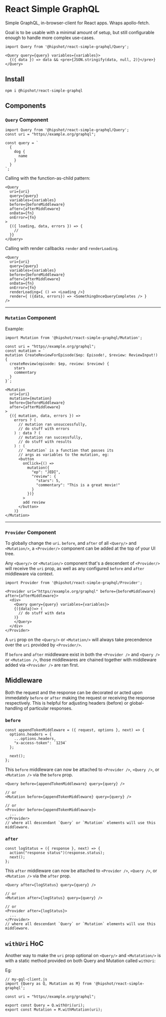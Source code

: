 # React Simple GraphQL

Simple GraphQL, in-browser-client for React apps. Wraps apollo-fetch.

Goal is to be usable with a minimal amount of setup, but still configurable enough to handle more complex use-cases.

```
import Query from '@hipshot/react-simple-graphql/Query';

<Query query={query} variables={variables}>
  {({ data }) => data && <pre>{JSON.stringify(data, null, 2)}</pre>}
</Query>
```

## Install

```
npm i @hipshot/react-simple-graphql
```

## Components


### `Query` Component


```
import Query from '@hipshot/react-simple-graphql/Query';
const uri = "https//example.org/graphql";

const query = `
  {
    dog {
      name
    }
  }
`;
```

Calling with the function-as-child pattern:

```
<Query
  uri={uri}
  query={query}
  variables={variables}
  before={beforeMiddleware}
  after={afterMiddleware}
  onData={fn}
  onError={fn}
>
  {({ loading, data, errors }) => {
    //
  }}
</Query>
```

Calling with render callbacks `render` and `renderLoading`.

```
<Query
  uri={uri}
  query={query}
  variables={variables}
  before={beforeMiddleware}
  after={afterMiddleware}
  onData={fn}
  onError={fn}
  renderLoading={ () => <Loading />}
  render={ ({data, errors}) => <SomethingOnceQueryCompletes /> }
/>
```

---

### `Mutation` Component

Example:

```
import Mutation from '@hipshot/react-simple-graphql/Mutation';

const uri = "https//example.org/graphql";
const mutation = `
mutation CreateReviewForEpisode($ep: Episode!, $review: ReviewInput!) {
  createReview(episode: $ep, review: $review) {
    stars
    commentary
  }
}`;

<Mutation
  uri={uri}
  mutation={mutation}
  before={beforeMiddleware}
  after={afterMiddleware}
>
  {({ mutation, data, errors }) =>
    errors ? (
      // mutation ran unsuccessfully,
      // do stuff with errors
    ) : data ? (
      // mutation ran successfully,
      // do stuff with results
    ) : (
      // `mutation` is a function that passes its
      // args as variables to the mutation, eg:
      <button
        onClick={() =>
          mutation({
            "ep": "JEDI",
            "review": {
              "stars": 5,
              "commentary": "This is a great movie!"
            }
          })}
        >
        add review
      </button>
    )}
</Mutation>
```

---

### `Provider` Component

To globally change the `uri`. `before`, and `after` of all `<Query/>` and `<Mutation/>`, a `<Provider/>` component can be added at the top of your UI tree.

Any `<Query/>` or `<Mutation/>` component that's a descendent of `<Provider/>` will receive the `uri` prop, as well as any configured `before` and `after` middleware via context.

```
import Provider from '@hipshot/react-simple-graphql/Provider';

<Provider uri="https//example.org/graphql" before={beforeMiddleware} after={afterMiddleware}>
  <div>
    <Query query={query} variables={variables}>
    {({data})=> (
      // do stuff with data
    )}
    </Query>
  </div>
</Provider>
```

A `uri` prop on the `<Query/>` or `<Mutation/>` will always take precendence over the `uri` provided by `<Provider/>`.

If `before` and `after` middleware exist in both the `<Provider />` and `<Query />` or `<Mutation />`, those middlewares are chained together with middleware added via `<Provider />` are ran first.

## Middleware

Both the request and the response can be decorated or acted upon immedately `before` or `after` making the request or receiving the response respectively. This is helpful for adjusting headers (before) or global-handling of particular responses.

### `before`

```
const appendTokenMiddleware = ({ request, options }, next) => {
  options.headers = {
    ...options.headers,
    "x-access-token": `1234`
  };

  next();
};
```

This `before` middleware can now be attached to `<Provider />`, `<Query />`, or `<Mutation />` via the `before` prop.

```
<Query before={appendTokenMiddleware} query={query} />

// or
<Mutation before={appendTokenMiddleware} query={query} />

// or
<Provider before={appendTokenMiddleware}>
  ...
</Provider>
// where all descendant `Query` or `Mutation` elements will use this middleware.
```

### `after`

```
const logStatus = ({ response }, next) => {
  action("response status")(response.status);
  next();
};
```

This `after` middleware can now be attached to `<Provider />`, `<Query />`, or `<Mutation />` via the `after` prop.

```
<Query after={logStatus} query={query} />

// or
<Mutation after={logStatus} query={query} />

// or
<Provider after={logStatus}>
  ...
</Provider>
// where all descendant `Query` or `Mutation` elements will use this middleware.
```


## `withUri` HoC

Another way to make the `uri` prop optional on `<Query/>` and `<Mutatation/>` is with a static method provided on both Query and Mutation called `withUri`:

Eg:

```
// my-gql-client.js
import {Query as Q, Mutation as M} from '@hipshot/react-simple-graphql';

const uri = "https//example.org/graphql";

export const Query = Q.withUri(uri);
export const Mutation = M.withMutation(uri);
```
